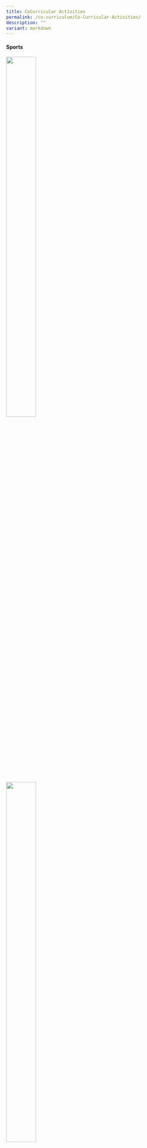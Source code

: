 ```yaml
---
title: CoCurricular Activities
permalink: /co-curriculum/Co-Curricular-Activities/
description: ""
variant: markdown
---
```

#### **Sports**



<p><a href="/co-curriculum/Sports/Basketball">
<img style="width:40%;height:50%" src="/images/Co%20Curriculum/CCA%20Activities/pic1.png">
</a></p>








<p><a href="/co-curriculum/Sports/Floorball">
<img style="width:40%;height:50%" src="/images/Co%20Curriculum/CCA%20Activities/pic2.png">
</a></p>








<p><a href="/co-curriculum/Sports/Soccer">
<img style="width:40%;height:50%" src="/images/Co%20Curriculum/CCA%20Activities/pic3.png">
</a></p>




#### **Uniformed Groups**




<p><a href="/co-curriculum/Uniformed-Groups/Girls-Brigade">
<img style="width:40%;height:50%" src="/images/Co%20Curriculum/CCA%20Activities/pic4.png">
</a></p>







<p><a href="/co-curriculum/Uniformed-Groups/Boys-Brigade">
<img style="width:40%;height:50%" src="/images/Co%20Curriculum/CCA%20Activities/pic5.png">
</a></p>







<p><a href="/co-curriculum/Uniformed-Groups/Scouts">
<img style="width:40%;height:50%" src="/images/Co%20Curriculum/CCA%20Activities/pic6.png">
</a></p>




#### **Visual and Performing Arts**



	
<p><a href="/co-curriculum/Visual-and-Performing-Arts/Choir">
<img style="width:40%;height:50%" src="/images/Co%20Curriculum/CCA%20Activities/pic7.png">
</a></p>







<p><a href="/co-curriculum/Visual-and-Performing-Arts/Creative-Hands">
<img style="width:40%;height:50%" src="/images/Co%20Curriculum/CCA%20Activities/pic8.png">
</a></p>







<p><a href="/co-curriculum/Visual-and-Performing-Arts/Drama">
<img style="width:40%;height:50%" src="/images/Co%20Curriculum/CCA%20Activities/pic9.png">
</a></p>







<p><a href="/co-curriculum/Visual-and-Performing-Arts/International-Dance">
<img style="width:40%;height:50%" src="/images/Co%20Curriculum/CCA%20Activities/pic10.png">
</a></p>







<p><a href="/co-curriculum/Visual-and-Performing-Arts/Chinese-Dance">
<img style="width:40%;height:50%" src="/images/Co%20Curriculum/CCA%20Activities/pic11.png">
</a></p>







<p><a href="/co-curriculum/Visual-and-Performing-Arts/Malay-Dance">
<img style="width:40%;height:50%" src="/images/Co%20Curriculum/CCA%20Activities/pic12.png">
</a></p>









#### **Clubs &amp; Societies**



	
<p><a href="/co-curriculum/Clubs-and-Societies/Infotech-Club">
<img style="width:40%;height:50%" src="/images/Co%20Curriculum/CCA%20Activities/pic14.png">
</a></p>







<p><a href="/co-curriculum/Clubs-and-Societies/Environmental-Science">
<img style="width:40%;height:50%" src="/images/Co%20Curriculum/CCA%20Activities/pic15.png">
</a></p>







<p><a href="/co-curriculum/Clubs-and-Societies/ODAC">
<img style="width:40%;height:50%" src="/images/Co%20Curriculum/CCA%20Activities/pic16.png">
</a></p>